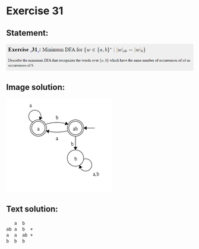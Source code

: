 # Exercise 31

## Statement:
![Statement](https://github.com/AdriCri22/Teoria-Computacion-TC-FIB/blob/main/DFA/31/Statement_31.png)

## Image solution:
![Solution](https://github.com/AdriCri22/Teoria-Computacion-TC-FIB/blob/main/DFA/31/Image_sol_31.png)

## Text solution:
       a  b 
    ab a  b  +
    a  a  ab +
    b  b  b 
